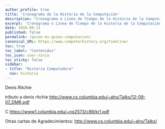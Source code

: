 ```yaml
---
author_profile: true
title: 'Cronograma de la Historia de la Computación'
description: 'Cronograma o Línea de Tiempo de la Historia de la Computación'
excerpt: 'Cronograma o Línea de Tiempo de la Historia de la Computación'
date: 2018-09-11
published: false
permalink: /quien-es-quien-computacion/
canonical_URL: https://www.computerhistory.org/timeline/
toc: true
toc_label: "Contenidos"
toc_icon: user-ninja
toc_sticky: false
sidebar:
- title: "Historia Computadora"
  nav: historia
---
```


Denis Ritchie

tributo a denis ritchie http://www.cs.columbia.edu/~aho/Talks/12-09-07_DMR.pdf

C https://www1.columbia.edu/~ng2573/c89/kr1.pdf

Otras cartas de Agradecimientos: http://www.cs.columbia.edu/~aho/Talks/